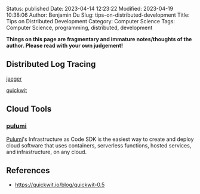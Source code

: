 Status: published
Date: 2023-04-14 12:23:22
Modified: 2023-04-19 10:38:06
Author: Benjamin Du
Slug: tips-on-distributed-development
Title: Tips on Distributed Development
Category: Computer Science
Tags: Computer Science, programming, distributed, development

**Things on this page are fragmentary and immature notes/thoughts of the author. Please read with your own judgement!**

## Distributed Log Tracing

[jaeger](https://github.com/jaegertracing/jaeger)

[quickwit](https://github.com/quickwit-oss/quickwit)

## Cloud Tools

### [pulumi](https://github.com/pulumi/pulumi)
[Pulumi](https://github.com/pulumi/pulumi)'s 
Infrastructure as Code SDK 
is the easiest way to create and deploy cloud software that uses containers, 
serverless functions, hosted services, and infrastructure, on any cloud.

## References

- https://quickwit.io/blog/quickwit-0.5
